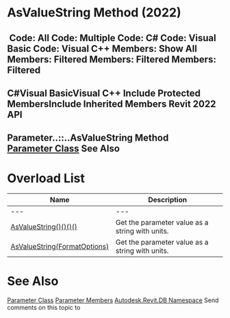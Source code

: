# AsValueString Method (2022)

﻿
 Code: All Code: Multiple Code: C# Code: Visual Basic Code: Visual C++  Members: Show All Members: Filtered Members: Filtered Members: Filtered   
---  
C#Visual BasicVisual C++
Include Protected MembersInclude Inherited Members
Revit 2022 API  
---  
Parameter..::..AsValueString Method   
[Parameter Class](333ff41b-e6a7-d959-60bf-c3bfae495581.md "Parameter Class") See Also  
---  
# Overload List
| Name | Description |
| --- | --- |
| --- | --- | --- |
| [AsValueString()()()()](5015755d-ee80-9d74-68d9-55effc60ed0c.md "AsValueString Method") | Get the parameter value as a string with units. |
| [AsValueString(FormatOptions)](b339e4f2-847b-c73a-91a6-034b134d30e7.md "AsValueString Method \(FormatOptions\)") | Get the parameter value as a string with units. |

# See Also
[Parameter Class](333ff41b-e6a7-d959-60bf-c3bfae495581.md "Parameter Class")
[Parameter Members](c0343d88-ea6f-f718-2828-7970c15e4a9e.md "Parameter Members")
[Autodesk.Revit.DB Namespace](87546ba7-461b-c646-cbb1-2cb8f5bff8b2.md "Autodesk.Revit.DB Namespace")
Send comments on this topic to 
